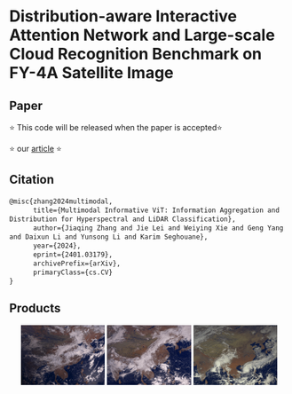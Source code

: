# Distribution-aware Interactive Attention Network and Large-scale Cloud Recognition Benchmark on FY-4A Satellite Image

## Paper
⭐ This code will be released when the paper is accepted⭐ 

⭐ our [article](https://arxiv.org/abs/2401.03182) ⭐ 

## Citation

```
@misc{zhang2024multimodal,
      title={Multimodal Informative ViT: Information Aggregation and Distribution for Hyperspectral and LiDAR Classification}, 
      author={Jiaqing Zhang and Jie Lei and Weiying Xie and Geng Yang and Daixun Li and Yunsong Li and Karim Seghouane},
      year={2024},
      eprint={2401.03179},
      archivePrefix={arXiv},
      primaryClass={cs.CV}
}
```
## Products

<p align="center"> <img src="Products/1.gif" width="30%">  <img src="Products\2.gif" width="30%">  <img src="Products\3.gif" width="30%"></p>



